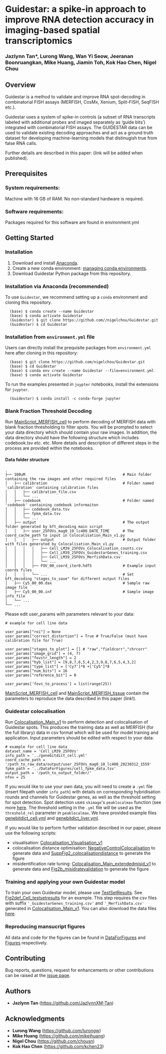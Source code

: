 # Guidestar: a spike-in approach to improve RNA detection accuracy in imaging-based spatial transcriptomics


### Jazlynn Tan\*, Lurong Wang, Wan Yi Seow, Jeeranan Boonruangkan, Mike Huang, Jiamin Toh, Kok Hao Chen, Nigel Chou

## Overview

Guidestar is a method to validate and improve RNA spot-decoding in combinatorial FISH assays (MERFISH, CosMx, Xenium, Split-FISH, SeqFISH etc.).

Guidestar uses a system of spike-in controls (a subset of RNA transcripts labeled with additional probes and imaged separately as ‘guide bits’) integrated with combinatorial FISH assays. The GUIDESTAR data can be used to validate existing decoding approaches and act as a ground truth dataset for developing machine-learning models that distinugish true from false RNA calls. 

<!--
Guidestar improves decoding accuracy, as measured by F1 score, in cell-line samples. It also generalized well to tissue samples.
-->

Further details are described in this paper: (link will be added when published).

## Prerequisites <a name="prereqs"></a>

### System requirements: <a name="sysreqs"></a>

Machine with 16 GB of RAM. No non-standard hardware is required.

### Software requirements: <a name="softreqs"></a>

Packages required for this software are found in environment.yml

<!--
## License <a name="lic"></a>

This project is licensed under ...
-->

## Getting Started <a name="getstart"></a>

   
### Installation <a name="install"></a>

1.	Download and install [Anaconda](https://www.anaconda.com/distribution/#download-section).
2.	Create a new conda environment: [managing conda environments](https://docs.conda.io/projects/conda/en/latest/user-guide/tasks/manage-environments.html). 
3.	Download Guidestar Python package from this repository.

### Installation via Anaconda (recommended) <a name="install"></a>

To use ``Guidestar``, we recommend setting up a ``conda`` environment and cloning this repository.

      (base) $ conda create --name Guidestar
      (base) $ conda activate Guidestar
      (Guidestar) $ git clone https://github.com//nigelchou/Guidestar.git
      (Guidestar) $ cd Guidestar

### Installation from `environment.yml` file <a name="install"></a>

Users can directly install the prequisite packages from `environment.yml` here after cloning in this repository:

      (base) $ git clone https://github.com/nigelchou/Guidestar.git
      (base) $ cd Guidestar
      (base) $ conda env create --name Guidestar --file=environment.yml
      (base) $ conda activate Guidestar

To run the examples presented in `juypter` notebooks, install the extensions for `juypter`.

      (Guidestar) $ conda install -c conda-forge jupyter

### Blank Fraction Threshold Decoding <a name="BFT"></a>
Run [MainScript_MERFISH_cell](../MainScript_MERFISH_cell.py) to perform decoding of MERFISH data with blank fraction thresholding to filter spots. You will be prompted to select your data directory which should contain your raw images. In addition, the data directory should have the following structure which includes codebook.tsv etc. etc. More details and description of different steps in the process are provided within the notebooks.

#### Data folder structure

    .
    ├── 100uM                                            # Main folder containing the raw images and other required files
    │   ├── calibration                                  # Folder named 'calibration' containing calibration files
    │   │   ├── calibration_file.csv
    │   │   └── ... 
    │   ├── codebook                                     # Folder named 'codebook' containing codebook informaiton
    │   │   ├── codebook_data.tsv
    │   │   ├── fpkm_data.tsv
    │   │   └── ...     
    │   ├── output                                       # The output folder generated by bft_decoding main script
    │   │   ├── user_25FOVs_mag0_10_lc400_DATE_TIME      # The coord_cache_path to input in Colocalisation_Main_v1.py
    │   │   │   ├── output                               # Output folder with files generated by Colocalisation_Main_v1.py
    │   │   │   │   ├── Cell_LM39_25FOVs_Colocalisation_counts.csv             
    │   │   │   │   ├── Cell_LM39_25FOVs_GuidestarGenes_training.csv
    │   │   │   │   ├── Cell_LM39_25FOVs_MerfishData.csv
    │   │   │   │   └── ...
    │   │   │   ├── FOV_00_coord_iter0.hdf5              # Example input coords files 
    │   │   │   └── ...                                  # Set bft_decoding "stages_to_save" for different output files
    │   ├── Cy5_00_00.dax                                # Sample raw image file
    │   ├── Cy5_00_00.inf                                # Sample image info file
    │   └── ...
    └── ...

Please edit user_params with parameters relevant to your data:
```
# example for cell line data

user_params["roi"] = None 
user_params["correct_distortion"] = True # True/False (must have calibration file for True)

user_params["stages_to_plot"] = [] # "raw","fieldcorr","chrcorr"
user_params["image_grid"] = (4, 7)
user_params["fovstr_length"] = 2
user_params["hyb_list"] = [9,8,7,6,5,4,2,3,9,8,7,6,5,4,3,2]
user_params["type_list"] = ['Cy7']*8 +['Cy5']*8
user_params["num_bits"] = 16
user_params["reference_bit"] = 0

user_params['fovs_to_process'] = list(range(25))
```

[MainScript_MERFISH_cell](../MainScript_MERFISH_cell.py) and [MainScript_MERFISH_tissue](../MainScript_MERFISH_tissue.py) contain the parameters to reproduce the data described in this paper (link!). 

### Guidestar colocalisation
Run [Colocalisation_Main_v1](Guidestar_colocalisation/Colocalisation_Main_v1.py) to perform detection and colocalisation of Guidestar spots. This produces the training data as well as MERFISH (for the full library) data in csv format which will be used for model training and application. Input parameters should be edited with respect to your data:
```
# example for cell line data
dataset_name = 'Cell_LM39_25FOVs'
info_path = '../genebitdict_cell.yml'
coord_cache_path = '/path_to_raw_data/output/user_25FOVs_mag0_10_lc400_20230312_1559'
fpkm_path = '../DataForFigures/cell_fpkm_data.tsv'
output_path = '/path_to_output_folder/'
nfov = 25
```

If you would like to use your own data, you will need to create a `.yml` file (insert filepath under `info_path`) with details on corresponding hybridisation rounds and channels for Guidestar genes, as well as the threshold setting for spot detection. Spot detection uses `skimage`'s `peaklocalmax` function (see more [here](https://scikit-image.org/docs/stable/api/skimage.feature.html#skimage.feature.peak_local_max). The threshold setting in the `.yml` file will be used as the `threshold_rel` parameter in `peaklocalmax`. We have provided example files [genebitdict_cell.yml](genebitdict_cell.yml) and [genebitdict_liver.yml](genebitdict_liver.yml).  

If you would like to perform further validation described in our paper, please use the following scripts:
* visualisation: [Colocalisation_Visualisation_v1](Guidestar_colocalisation/Colocalisation_Visualisation_v1.py)
* colocalisation distance optimisation: [NegativeControlColocalisation](Guidestar_colocalisation/NegativeControlColocalisation.py) to generate data and [SuppFig2_colocalisationdistance](Figures/SuppFig2_colocalisationdistance.py) to generate the figure
* misidentification rate tuning: [Colocalisation_Main_extendedmisid_v1](Guidestar_colocalisation/Colocalisation_Main_extendedmisid_v1.py) to generate data and [Fig2b_misidratevalidation](Figures/Fig2b_misidratevalidation.py) to generate the figure

### Training and applying your own Guidestar model
To train your own Guidestar model, please use [TestSetResults](Guidestar_model/TestSetResults.py). See [Fig2def_Cell_testsetresults](Figures/Fig2def_Cell_testsetresults.py) for an example. This step requires the csv files with suffix `'_GuidestarGenes_training.csv'` and `'_MerfishData.csv'` generated in [Colocalisation_Main_v1](Guidestar_colocalisation/Colocalisation_Main_v1.py). You can also download the data files [here](https://drive.google.com/drive/folders/122UvRUf9SqZhPW2tYLKfgjZl1Y_HP1Kx?usp=drive_link).

### Reproducing mansucript figures
All data and code for the figures can be found in [DataForFigures](DataForFigures) and [Figures](Figures) respectively.

## Contributing

Bug reports, questions, request for enhancements or other contributions
can be raised at the [issue
page](<https://github.com/nigelchou/Guidestar/issues>).

## Authors <a name="authors"></a>

* **Jazlynn Tan** (https://github.com/JazlynnXM-Tan)

## Acknowledgments <a name="ack"></a>

* **Lurong Wang**  (https://github.com/lurongw)
* **Mike Huang**  (https://github.com/mikejhuang)
* **Nigel Chou**  (https://github.com/chousn)
* **Kok Hao Chen**  (https://github.com/kchen23)
